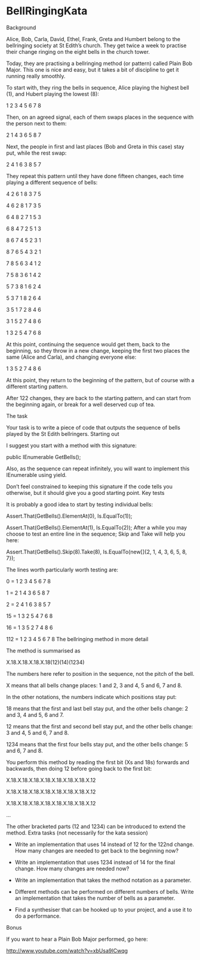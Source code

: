 BellRingingKata
===============

Background

Alice, Bob, Carla, David, Ethel, Frank, Greta and Humbert belong to the bellringing society at St Edith’s church. They get twice a week to practise their change ringing on the eight bells in the church tower.

Today, they are practising a bellringing method (or pattern) called Plain Bob Major. This one is nice and easy, but it takes a bit of discipline to get it running really smoothly.

To start with, they ring the bells in sequence, Alice playing the highest bell (1), and Hubert playing the lowest (8):

1 2 3 4 5 6 7 8

Then, on an agreed signal, each of them swaps places in the sequence with the person next to them:

2 1 4 3 6 5 8 7

Next, the people in first and last places (Bob and Greta in this case) stay put, while the rest swap:

2 4 1 6 3 8 5 7

They repeat this pattern until they have done fifteen changes, each time playing a different sequence of bells:

4 2 6 1 8 3 7 5

4 6 2 8 1 7 3 5

6 4 8 2 7 1 5 3

6 8 4 7 2 5 1 3

8 6 7 4 5 2 3 1

8 7 6 5 4 3 2 1

7 8 5 6 3 4 1 2

7 5 8 3 6 1 4 2

5 7 3 8 1 6 2 4

5 3 7 1 8 2 6 4

3 5 1 7 2 8 4 6

3 1 5 2 7 4 8 6

1 3 2 5 4 7 6 8

At this point, continuing the sequence would get them, back to the beginning, so they throw in a new change, keeping the first two places the same (Alice and Carla), and changing everyone else:

1 3 5 2 7 4 8 6

At this point, they return to the beginning of the pattern, but of course with a different starting pattern.

After 122 changes, they are back to the starting pattern, and can start from the beginning again, or break for a well deserved cup of tea.

The task

Your task is to write a piece of code that outputs the sequence of bells played by the St Edith bellringers.
Starting out

I suggest you start with a method with this signature:

public IEnumerable<int> GetBells();

Also, as the sequence can repeat infinitely, you will want to implement this IEnumerable using yield.

Don’t feel constrained to keeping this signature if the code tells you otherwise, but it should give you a good starting point.
Key tests

It is probably a good idea to start by testing individual bells:

Assert.That(GetBells().ElementAt(0), Is.EqualTo(1));

Assert.That(GetBells().ElementAt(1), Is.EqualTo(2));
After a while you may choose to test an entire line in the sequence; Skip and Take will help you here:

Assert.That(GetBells().Skip(8).Take(8), Is.EqualTo(new[]{2, 1, 4, 3, 6, 5, 8, 7});

The lines worth particularly worth testing are:

0 = 1 2 3 4 5 6 7 8

1 = 2 1 4 3 6 5 8 7

2 = 2 4 1 6 3 8 5 7

15 = 1 3 2 5 4 7 6 8

16 = 1 3 5 2 7 4 8 6

112 = 1 2 3 4 5 6 7 8
The bellringing method in more detail

The method is summarised as

X.18.X.18.X.18.X.18(12)(14)(1234)

The numbers here refer to position in the sequence, not the pitch of the bell.

X means that all bells change places: 1 and 2, 3 and 4, 5 and 6, 7 and 8.

In the other notations, the numbers indicate which positions stay put:

18 means that the first and last bell stay put, and the other bells change: 2 and 3, 4 and 5, 6 and 7.

12 means that the first and second bell stay put, and the other bells change: 3 and 4, 5 and 6, 7 and 8.

1234 means that the first four bells stay put, and the other bells change: 5 and 6, 7 and 8.

You perform this method by reading the first bit (Xs and 18s) forwards and backwards, then doing 12 before going back to the first bit:

X.18.X.18.X.18.X.18.X.18.X.18.X.18.X.12

X.18.X.18.X.18.X.18.X.18.X.18.X.18.X.12

X.18.X.18.X.18.X.18.X.18.X.18.X.18.X.12

…

The other bracketed parts (12 and 1234) can be introduced to extend the method.
Extra tasks (not necessarily for the kata session)

*   Write an implementation that uses 14 instead of 12 for the 122nd change. How many changes are needed to get back to the beginning now?

*   Write an implementation that uses 1234 instead of 14 for the final change. How many changes are needed now?

*   Write an implementation that takes the method notation as a parameter.

*   Different methods can be performed on different numbers of bells. Write an implementation that takes the number of bells as a parameter.

*   Find a synthesiser that can be hooked up to your project, and a use it to do a performance.

Bonus

If you want to hear a Plain Bob Major performed, go here:

http://www.youtube.com/watch?v=xbUsa9ICwqg
